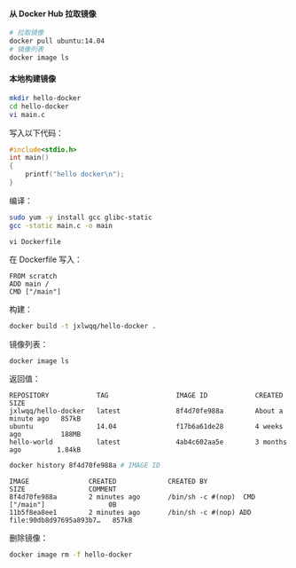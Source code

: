 #### 从 Docker Hub 拉取镜像
```bash
# 拉取镜像
docker pull ubuntu:14.04
# 镜像列表
docker image ls
```

#### 本地构建镜像

```bash
mkdir hello-docker
cd hello-docker
vi main.c
```
写入以下代码：
```c
#include<stdio.h>
int main()
{
    printf("hello docker\n");
}
```
编译：
```bash
sudo yum -y install gcc glibc-static
gcc -static main.c -o main
```

```
vi Dockerfile
```
在 Dockerfile 写入：
```
FROM scratch
ADD main /
CMD ["/main"]
```

构建：

```bash
docker build -t jxlwqq/hello-docker .
```
镜像列表：
```bash
docker image ls
```
返回值：
```
REPOSITORY            TAG                 IMAGE ID            CREATED              SIZE
jxlwqq/hello-docker   latest              8f4d70fe988a        About a minute ago   857kB
ubuntu                14.04               f17b6a61de28        4 weeks ago          188MB
hello-world           latest              4ab4c602aa5e        3 months ago         1.84kB
```

```bash
docker history 8f4d70fe988a # IMAGE ID
```
```
IMAGE               CREATED             CREATED BY                                      SIZE                COMMENT
8f4d70fe988a        2 minutes ago       /bin/sh -c #(nop)  CMD ["/main"]                0B                  
11b5f8ea8ee1        2 minutes ago       /bin/sh -c #(nop) ADD file:90db8d97695a893b7…   857kB                          
```

删除镜像：
```bash
docker image rm -f hello-docker
```
